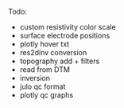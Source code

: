 Todo:

+ custom resistivity color scale 
+ surface electrode positions
+ plotly hover txt
+ res2dinv conversion
+ topography add + filters 
+ read from DTM
+ inversion
+ julo qc format
+ plotly qc graphs
